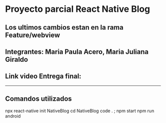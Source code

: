 # Proyecto parcial React Native Blog 
## Los ultimos cambios estan en la rama Feature/webview

## Integrantes: Maria Paula Acero, Maria Juliana Giraldo
## Link video Entrega final:

***

## Comandos utilizados 

npx react-native init NativeBlog
cd NativeBlog
code . ; npm start
npm run android
